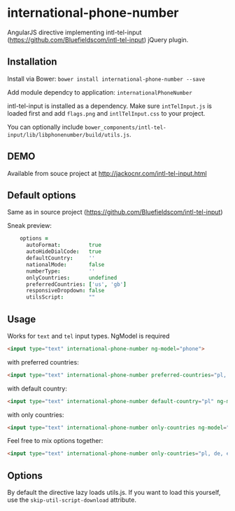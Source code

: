 international-phone-number
==========================

AngularJS directive implementing intl-tel-input (https://github.com/Bluefieldscom/intl-tel-input) jQuery plugin.

Installation
--
Install via Bower:
`bower install international-phone-number --save`

Add module dependcy to application:
`internationalPhoneNumber`

intl-tel-input is installed as a dependency. Make sure `intTelInput.js` is loaded first and add `flags.png` and `intlTelInput.css` to your project.

You can optionally include `bower_components/intl-tel-input/lib/libphonenumber/build/utils.js`.

DEMO
--
Available from souce project at http://jackocnr.com/intl-tel-input.html


Default options
--
Same as in source project (https://github.com/Bluefieldscom/intl-tel-input)

Sneak preview:
```coffeescript
    options =
      autoFormat:         true
      autoHideDialCode:   true
      defaultCountry:     ''
      nationalMode:       false
      numberType:         ''
      onlyCountries:      undefined
      preferredCountries: ['us', 'gb']
      responsiveDropdown: false
      utilsScript:        ""
```

Usage
---
Works for `text` and `tel` input types.
NgModel is required

```html
<input type="text" international-phone-number ng-model="phone">
```

with preferred countries:
```html
<input type="text" international-phone-number preferred-countries="pl, de" ng-model="phone">
```

with default country:
```html
<input type="text" international-phone-number default-country="pl" ng-model="phone">
```

with only countries:
```html
<input type="text" international-phone-number only-countries ng-model="phone">
```

Feel free to mix options together:
```html
<input type="text" international-phone-number only-countries="pl, de, en, es" default-country="pl" preferred-countries="pl, de" ng-model="phone">
```

Options
---
By default the directive lazy loads utils.js. If you want to load this yourself, use the `skip-util-script-download` attribute.
